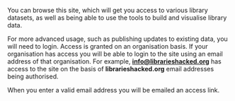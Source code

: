 You can browse this site, which will get you access to various library datasets, as well as being able to use the tools to build and visualise library data.

For more advanced usage, such as publishing updates to existing data, you will need to login. Access is granted on an organisation basis. If your organisation has access you will be able to login to the site using an email address of that organisation. For example, **info@librarieshacked.org** has access to the site on the basis of **librarieshacked.org** email addresses being authorised.

When you enter a valid email address you will be emailed an access link.
